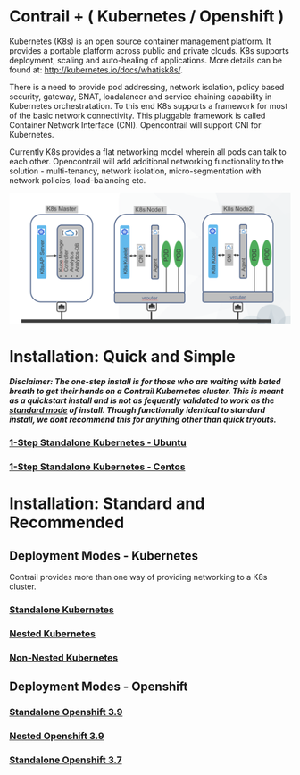 # Contrail + ( Kubernetes / Openshift )

Kubernetes (K8s) is an open source container management platform. It provides a portable platform across public and private clouds. K8s supports deployment, scaling and auto-healing of applications. More details can be found at: http://kubernetes.io/docs/whatisk8s/. 

There is a need to provide pod addressing, network isolation, policy based security, gateway, SNAT, loadalancer and service chaining capability in Kubernetes orchestratation. To this end K8s supports a framework for most of the basic network connectivity. This pluggable framework is called Container Network Interface (CNI). Opencontrail will support CNI for Kubernetes.

Currently K8s provides a flat networking model wherein all pods can talk to each other. Opencontrail will add additional networking functionality to the solution - multi-tenancy, network isolation, micro-segmentation with network policies, load-balancing etc. 

![Contrail Solution](images/standalone-kubernetes.png)

# Installation: Quick and Simple

***Disclaimer: 
The one-step install is for those who are waiting with bated breath to get their hands on a Contrail
Kubernetes cluster. This is meant as a quickstart install and is not as fequently validated to work
as the [standard mode](https://github.com/Juniper/contrail-kubernetes-docs/blob/master/README.md#installation-standard-and-recommended) of install. Though functionally identical to standard install, we dont recommend
this for anything other than quick tryouts.***

### [1-Step Standalone Kubernetes - Ubuntu](install/kubernetes/standalone-kubernetes-ubuntu.md)
### [1-Step Standalone Kubernetes - Centos](/install/kubernetes/standalone-kubernetes-centos.md)

# Installation: Standard and Recommended

## Deployment Modes - Kubernetes

Contrail provides more than one way of providing networking to a K8s cluster.

### [Standalone Kubernetes](install/kubernetes/standalone-kubernete-ansible.md)
### [Nested Kubernetes](install/kubernetes/nested-kubernetes.md)
### [Non-Nested Kubernetes](install/kubernetes/non-nested-kubernetes.md)

## Deployment Modes - Openshift

### [Standalone Openshift 3.9](install/openshift/3.9/standalone-openshift.md)
### [Nested Openshift 3.9](install/openshift/3.9/nested-mode-openshift.md)
### [Standalone Openshift 3.7](install/openshift/3.7/standalone-openshift.md)
